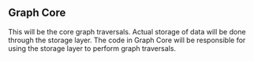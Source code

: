 ## Graph Core

This will be the core graph traversals. Actual storage of data will be done through the storage layer. The code in Graph Core will be responsible for using the storage layer to perform graph traversals.